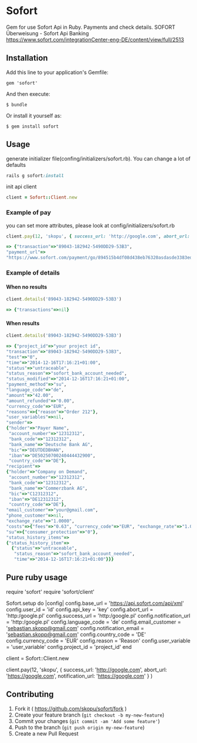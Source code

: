 # Sofort

 Gem for use Sofort Api in Ruby. Payments and check details.
 SOFORT Überweisung - Sofort Api Banking https://www.sofort.com/integrationCenter-eng-DE/content/view/full/2513


## Installation

Add this line to your application's Gemfile:

    gem 'sofort'

And then execute:

    $ bundle

Or install it yourself as:

    $ gem install sofort

## Usage
 generate initializer file(confing/initializers/sofort.rb). You can change a lot of defaults
  ```ruby
  rails g sofort:install
  ```
  init api client
  ```ruby
  client = Sofort::Client.new
  ```
### Example of pay
 you can set more attributes, please look at config/initializers/sofort.rb
  ```ruby
  client.pay(12, 'skopu', { success_url: 'http://google.com', abort_url: 'https://google.com', notification_url: 'https://google.com' } )
  ```
  ```ruby
=> {"transaction"=>"89043-182942-5490DD29-53B3",
 "payment_url"=>
  "https://www.sofort.com/payment/go/894515b4df08d438eb76320asdasde3383ed72ae80"}
  ```
### Example of details
#### When no results
  ```ruby
  client.details('89043-182942-5490DD29-53B3')
  ```
  ```ruby
=> {"transactions"=>nil}
  ```
#### When results
  ```ruby
  client.details('89043-182942-5490DD29-53B3')
  ```
  ```ruby
=> {"project_id"=>"your project id",
 "transaction"=>"89043-182942-5490DD29-53B3",
 "test"=>"0",
 "time"=>"2014-12-16T17:16:21+01:00",
 "status"=>"untraceable",
 "status_reason"=>"sofort_bank_account_needed",
 "status_modified"=>"2014-12-16T17:16:21+01:00",
 "payment_method"=>"su",
 "language_code"=>"de",
 "amount"=>"42.00",
 "amount_refunded"=>"0.00",
 "currency_code"=>"EUR",
 "reasons"=>{"reason"=>"Order 212"},
 "user_variables"=>nil,
 "sender"=>
  {"holder"=>"Payer Name",
   "account_number"=>"12312312",
   "bank_code"=>"12312312",
   "bank_name"=>"Deutsche Bank AG",
   "bic"=>"DEUTDEDBHAN",
   "iban"=>"DE50250700240444432900",
   "country_code"=>"DE"},
 "recipient"=>
  {"holder"=>"Company on Demand",
   "account_number"=>"12312312",
   "bank_code"=>"12312312",
   "bank_name"=>"Commerzbank AG",
   "bic"=>"C12312312",
   "iban"=>"DE12312312",
   "country_code"=>"DE"},
 "email_customer"=>"your@gmail.com",
 "phone_customer"=>nil,
 "exchange_rate"=>"1.0000",
 "costs"=>{"fees"=>"0.63", "currency_code"=>"EUR", "exchange_rate"=>"1.0000"},
 "su"=>{"consumer_protection"=>"0"},
 "status_history_items"=>
  {"status_history_item"=>
    {"status"=>"untraceable",
     "status_reason"=>"sofort_bank_account_needed",
     "time"=>"2014-12-16T17:16:21+01:00"}}}
  ```
## Pure ruby usage

require 'sofort'
require 'sofort/client'

Sofort.setup do |config|
  config.base_url = 'https://api.sofort.com/api/xml'
  config.user_id = 'id'
  config.api_key = 'key'
  config.abort_url = 'http:/google.pl'
  config.success_url = 'http:/google.pl'
  config.notification_url = 'http:/google.pl'
  config.language_code = 'de'
  config.email_customer = 'sebastian.skopp@gmail.com'
  config.notification_email = 'sebastian.skopp@gmail.com'
  config.country_code = 'DE'
  config.currency_code = 'EUR'
  config.reason = 'Reason'
  config.user_variable = 'user_variable'
  config.project_id = 'project_id'
end

client = Sofort::Client.new

client.pay(12, 'skopu', { success_url: 'http://google.com', abort_url: 'https://google.com', notification_url: 'https://google.com' } )

## Contributing

1. Fork it ( https://github.com/skopu/sofort/fork )
2. Create your feature branch (`git checkout -b my-new-feature`)
3. Commit your changes (`git commit -am 'Add some feature'`)
4. Push to the branch (`git push origin my-new-feature`)
5. Create a new Pull Request
